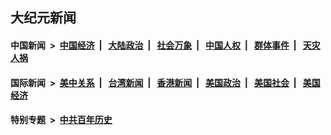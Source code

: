 ## 大纪元新闻

#### 中国新闻 &nbsp;>&nbsp; [中国经济](indexes/ncid283/README.md?11270845) &nbsp;| &nbsp; [大陆政治](indexes/ncid277/README.md?11270845) &nbsp;| &nbsp; [社会万象](indexes/ncid282/README.md?11270845) &nbsp;| &nbsp; [中国人权](indexes/ncid278/README.md?11270845) &nbsp;| &nbsp; [群体事件](indexes/ncid279/README.md?11270845) &nbsp;| &nbsp; [天灾人祸](indexes/ncid280/README.md?11270845)

#### 国际新闻 &nbsp;>&nbsp; [美中关系](indexes/nf1412576/README.md?11270845) &nbsp;| &nbsp; [台湾新闻](indexes/ncid1349361/README.md?11270845) &nbsp;| &nbsp; [香港新闻](indexes/ncid1349362/README.md?11270845) &nbsp;| &nbsp; [美国政治](indexes/ncid1078159/README.md?11270845) &nbsp;| &nbsp; [美国社会](indexes/ncid1078160/README.md?11270845) &nbsp;| &nbsp; [美国经济](indexes/ncid1078158/README.md?11270845)

#### 特别专题 &nbsp;>&nbsp; [中共百年历史](https://github.com/epoch-news/epoch-special/blob/master/README.md?11270845)  
